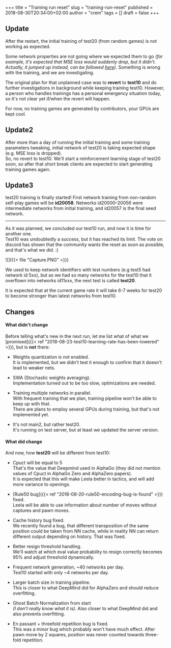 +++
title = "Training run reset"
slug = "training-run-reset"
published = 2018-08-30T20:34:00+02:00
author = "crem"
tags = []
draft = false
+++

## Update

After the restart, the initial training of test20 (from random games) is not
working as expected.

Some network properties are not going where we expected them to go _(for
example, it's expected that MSE loss would suddenly drop, but it didn't.
Actually, it jumped up instead, can be
followed [here](http://testtraining.lczero.org/))_. Something is wrong with the
training, and we are investigating.

<!--more-->

The original plan for that unplanned case was to **revert** to **test10** and
do further investigations in background while keeping training test10.
However, a person who handles trainings has a personal emergency situation
today, so it's not clear yet if/when the revert will happen.

For now, no training games are generated by contributors, your GPUs are kept
cool.

## Update2

After more than a day of running the initial training and some training
parameters tweaking, initial network of test20 is taking expected shape (e.g.
MSE loss is dropped).  
So, no revert to test10. We'll start a reinforcement learning stage of test20
soon, so after that short break clients are expected to start generating
training games again.

## Update3

test20 training is finally started! First network training from non-random
self-play games will be **id20058**. Networks id20000–20056 were intermediate
networks from initial training, and id20057 is the final seed network.

* * *

As it was planned, we concluded our test10 run, and now it is time for another
one.  
Test10 was undoubtedly a success, but it has reached its limit. The vote on
discord has shown that the community wants the reset as soon as possible, and
that's what we did. :)

![]({{< file "Capture.PNG" >}})

We used to keep network identifiers with test numbers (e.g test5 had network
id 5xx), but as we had so many networks for the test10 that it overflown into
networks id11xxx, the next test is called **test20**.

It is expected that at the current game rate it will take 6-7 weeks for test20
to become stronger than latest networks from test10.

## Changes

#### What didn't change

Before telling what's new in the next run, let me list what of what we
[promised]({{< ref "2018-08-23-test10-learning-rate-has-been-lowered" >}}), but is **not** there:

  * Weights quantization is not enabled.  
It is implemented, but we didn't test it enough to confirm that it doesn't
lead to weaker nets.

  * SWA (Stochastic weights averaging).  
Implementation turned out to be too slow, optimizations are needed.

  * Training multiple networks in parallel.  
With frequent training that we plan, training pipeline won't be able to keep
up with that.  
There are plans to employ several GPUs during training, but that's not
implemented yet.

  * It's not main2, but rather test20.  
It's running on test server, but at least we updated the server version.

#### What did change

And now, how **test20** will be different from test10:

  * Cpuct will be equal to 5  
That's the value that Deepmind used in AlphaGo (they did not mention values of
Cpuct in AlphaGo Zero and AlphaZero papers).  
It is expected that this will make Leela better in tactics, and will add more
variance to openings.

  * [Rule50 bug]({{< ref "2018-08-20-rule50-encoding-bug-is-found" >}}) fixed.  
Leela will be able to use information about number of moves without captures
and pawn moves.

  * Cache history bug fixed.  
We recently found a bug, that different transposition of the same position
could be taken from NN cache, while in reality NN can return different output
depending on history. That was fixed.

  * Better resign threshold handling.  
We'll watch at which eval value probability to resign correctly becomes 95%
and adjust threshold dynamically.

  * Frequent network generation, ~40 networks per day.  
Test10 started with only ~4 networks per day.

  * Larger batch size in training pipeline.  
This is closer to what DeepMind did for AlphaZero and should reduce
overfitting.

  * Ghost Batch Normalization from start  
 _(I don't really know what it is)._ Also closer to what DeepMind did and also
prevents overfitting.

  * En passant + threefold repetition bug is fixed.  
This was a minor bug which probably won't have much effect. After pawn move by
2 squares, position was never counted towards three-fold repetition.
